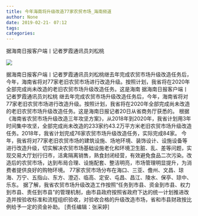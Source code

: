 ```yaml
---
title: 今年海南将升级改造77家农贸市场_海南频道
author: None
date: 2019-02-21- 07:12
tags: 
categories: 
---
```

据海南日报客户端丨记者罗霞通讯员刘松桃
<!-- more -->
                
<img align="center" border="0" src="http://p2.ifengimg.com/a/2016/0810/204c433878d5cf9size1_w16_h16.png" />
                
            
据海南日报客户端丨记者罗霞通讯员刘松桃继去年完成农贸市场升级改造任务后，今年，海南省将对77家老旧农贸市场进行改造升级。按照计划，我省将在2020年全部完成尚未改造的老旧农贸市场升级改造任务。这是海南
据海南日报客户端丨记者罗霞通讯员刘松桃
继去年完成农贸市场升级改造任务后，今年，海南省将对77家老旧农贸市场进行改造升级。按照计划，我省将在2020年全部完成尚未改造的老旧农贸市场升级改造任务。这是海南日报记者20日从省商务厅获悉的。
根据《海南省农贸市场升级改造三年攻坚方案》，从2018年到2020年，我省计划用3年时间集中攻坚，全部完成尚未改造的233家约43.2万平方米老旧农贸市场升级改造任务。2018年，我省计划完成76家农贸市场升级改造任务，实际完成84家。
今年，我省将对77家老旧农贸市场的建筑设施、场地环境、装饰设计、设施设备等进行改造升级，切实解决农贸市场基础设施老化和环境卫生脏、乱、差等问题，实现交易大厅划行归市，活禽隔离销售，熟食封闭经营，有效避免食品二次污染。改造后的农贸市场，达到布局合理、设施配套、整洁明亮，市场管理明显提升，为消费者提供良好的购物环境。
77家农贸市场分布在海口、三亚、儋州、文昌、琼海、万宁、五指山、东方、澄迈、临高、定安、屯昌、昌江、陵水、保亭、琼中、乐东。
据了解，我省农贸市场升级改造工作按照“任务到市县、资金到市县、权力到市县、责任到市县”的管理机制，由市县政府按照省政府下达的统一计划推进改造并按验收标准和流程组织验收，对验收合格的升级改造市场，省和市县财政按比例给予一定的资金补助。
[责任编辑：张采婷]
            
